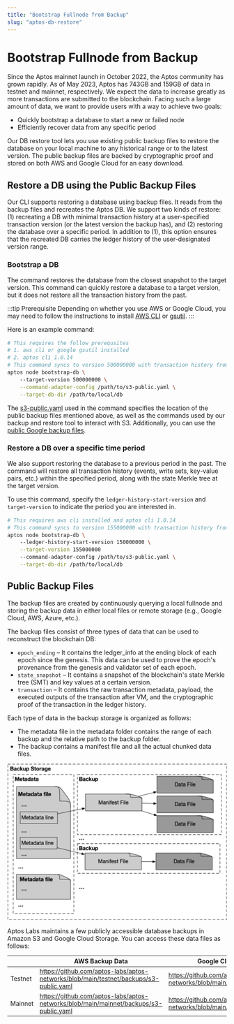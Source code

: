 ```yaml
---
title: "Bootstrap Fullnode from Backup"
slug: "aptos-db-restore"
---
```


# Bootstrap Fullnode from Backup

Since the Aptos mainnet launch in October 2022, the Aptos community has grown rapidly. As of May 2023, Aptos has 743GB and 159GB of data in testnet and mainnet, respectively. We expect the data to increase greatly as more transactions are submitted to the blockchain. Facing such a large amount of data, we want to provide users with a way to achieve two goals:

- Quickly bootstrap a database to start a new or failed node
- Efficiently recover data from any specific period

Our DB restore tool lets you use existing public backup files to restore the database on your local machine to any historical range or to the latest version. The public backup files are backed by cryptographic proof and stored on both AWS and Google Cloud for an easy download.

## Restore a DB using the Public Backup Files

Our CLI supports restoring a database using backup files. It reads from the backup files and recreates the Aptos DB. We support two kinds of restore: (1) recreating a DB with minimal transaction history at a user-specified transaction version (or the latest version the backup has), and (2) restoring the database over a specific period. In addition to (1), this option ensures that the recreated DB carries the ledger history of the user-designated version range.

### Bootstrap a DB

The command restores the database from the closest snapshot to the target version. This command can quickly restore a database to a target version, but it does not restore all the transaction history from the past.

:::tip Prerequisite Depending on whether you use AWS or Google Cloud, you may need to follow the instructions to install [AWS CLI](https://docs.aws.amazon.com/cli/latest/userguide/getting-started-install.html) or [gsutil](https://cloud.google.com/storage/docs/gsutil_install). :::

Here is an example command:

```bash
# This requires the follow prerequsites
# 1. aws cli or google gsutil installed
# 2. aptos cli 1.0.14	
# This command syncs to version 500000000 with transaction history from 500000000 onwards
aptos node bootstrap-db \ 
    --target-version 500000000 \
    --command-adapter-config /path/to/s3-public.yaml \
    --target-db-dir /path/to/local/db
```

The [s3-public.yaml](https://github.com/aptos-labs/aptos-networks/blob/main/testnet/backups/s3-public.yaml) used in the command specifies the location of the public backup files mentioned above, as well as the commands used by our backup and restore tool to interact with S3. Additionally, you can use the [public Google backup files](https://github.com/aptos-labs/aptos-networks/blob/main/testnet/backups/gcs.yaml).

### Restore a DB over a specific time period

We also support restoring the database to a previous period in the past. The command will restore all transaction history (events, write sets, key-value pairs, etc.) within the specified period, along with the state Merkle tree at the target version.

To use this command, specify the `ledger-history-start-version` and `target-version` to indicate the period you are interested in.

```bash
# This requires aws cli installed and aptos cli 1.0.14	
# This command syncs to version 155000000 with transaction history from 150000000 onwards
aptos node bootstrap-db \ 
    --ledger-history-start-version 150000000 \
    --target-version 155000000 
    --command-adapter-config /path/to/s3-public.yaml \
    --target-db-dir /path/to/local/db
```

## Public Backup Files

The backup files are created by continuously querying a local fullnode and storing the backup data in either local files or remote storage (e.g., Google Cloud, AWS, Azure, etc.).

The backup files consist of three types of data that can be used to reconstruct the blockchain DB:

- `epoch_ending` – It contains the ledger_info at the ending block of each epoch since the genesis. This data can be used to prove the epoch's provenance from the genesis and validator set of each epoch.
- `state_snapshot` – It contains a snapshot of the blockchain's state Merkle tree (SMT) and key values at a certain version.
- `transaction` – It contains the raw transaction metadata, payload, the executed outputs of the transaction after VM, and the cryptographic proof of the transaction in the ledger history.

Each type of data in the backup storage is organized as follows:
- The metadata file in the metadata folder contains the range of each backup and the relative path to the backup folder. 
- The backup contains a manifest file and all the actual chunked data files.

![aptos-db-restore.png](../../../static/img/docs/aptos-db-restore.png)

Aptos Labs maintains a few publicly accessible database backups in Amazon S3 and Google Cloud Storage. You can access these data files as follows:

|  | AWS Backup Data | Google Cloud Backup Data  |
| --- | --- | --- |
| Testnet | https://github.com/aptos-labs/aptos-networks/blob/main/testnet/backups/s3-public.yaml | https://github.com/aptos-labs/aptos-networks/blob/main/testnet/backups/gcs.yaml |
| Mainnet | https://github.com/aptos-labs/aptos-networks/blob/main/mainnet/backups/s3-public.yaml | https://github.com/aptos-labs/aptos-networks/blob/main/mainnet/backups/gcs.yaml |
